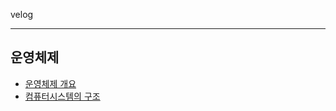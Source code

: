 velog

---

## 운영체제

- [운영체제 개요](./Operating-System/운영체제개요.md)
- [컴퓨터시스템의 구조](./Operating-System/컴퓨터시스템의구조.md.md)
